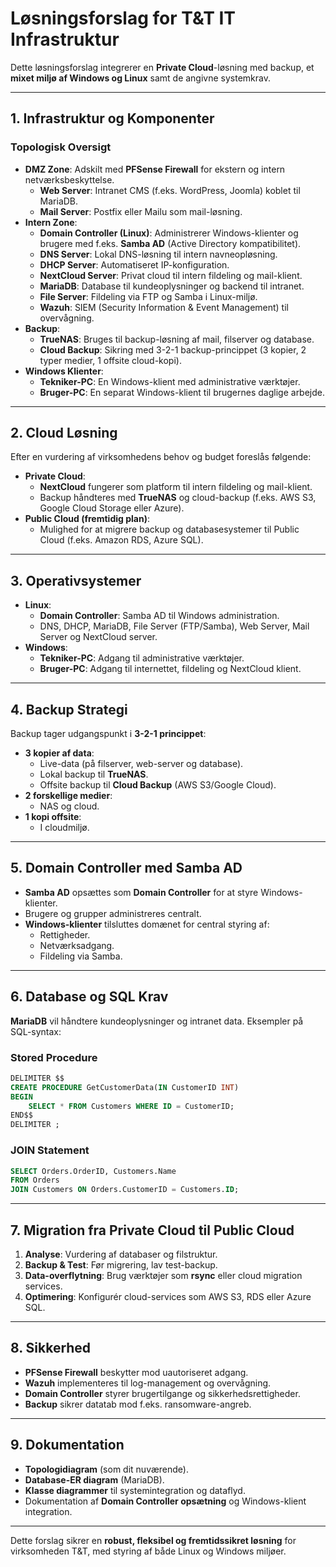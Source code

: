 
# **Løsningsforslag for T&T IT Infrastruktur**

Dette løsningsforslag integrerer en **Private Cloud**-løsning med backup, et **mixet miljø af Windows og Linux** samt de angivne systemkrav.

---

## **1. Infrastruktur og Komponenter**

### **Topologisk Oversigt**
- **DMZ Zone**: Adskilt med **PFSense Firewall** for ekstern og intern netværksbeskyttelse.
    - **Web Server**: Intranet CMS (f.eks. WordPress, Joomla) koblet til MariaDB.
    - **Mail Server**: Postfix eller Mailu som mail-løsning.
- **Intern Zone**:
    - **Domain Controller (Linux)**: Administrerer Windows-klienter og brugere med f.eks. **Samba AD** (Active Directory kompatibilitet).
    - **DNS Server**: Lokal DNS-løsning til intern navneopløsning.
    - **DHCP Server**: Automatiseret IP-konfiguration.
    - **NextCloud Server**: Privat cloud til intern fildeling og mail-klient.
    - **MariaDB**: Database til kundeoplysninger og backend til intranet.
    - **File Server**: Fildeling via FTP og Samba i Linux-miljø.
    - **Wazuh**: SIEM (Security Information & Event Management) til overvågning.
- **Backup**:
    - **TrueNAS**: Bruges til backup-løsning af mail, filserver og database.
    - **Cloud Backup**: Sikring med 3-2-1 backup-princippet (3 kopier, 2 typer medier, 1 offsite cloud-kopi).
- **Windows Klienter**:
    - **Tekniker-PC**: En Windows-klient med administrative værktøjer.
    - **Bruger-PC**: En separat Windows-klient til brugernes daglige arbejde.

---

## **2. Cloud Løsning**
Efter en vurdering af virksomhedens behov og budget foreslås følgende:

- **Private Cloud**:
    - **NextCloud** fungerer som platform til intern fildeling og mail-klient.
    - Backup håndteres med **TrueNAS** og cloud-backup (f.eks. AWS S3, Google Cloud Storage eller Azure).
- **Public Cloud (fremtidig plan)**:
    - Mulighed for at migrere backup og databasesystemer til Public Cloud (f.eks. Amazon RDS, Azure SQL).

---

## **3. Operativsystemer**
- **Linux**:
    - **Domain Controller**: Samba AD til Windows administration.
    - DNS, DHCP, MariaDB, File Server (FTP/Samba), Web Server, Mail Server og NextCloud server.
- **Windows**:
    - **Tekniker-PC**: Adgang til administrative værktøjer.
    - **Bruger-PC**: Adgang til internettet, fildeling og NextCloud klient.

---

## **4. Backup Strategi**
Backup tager udgangspunkt i **3-2-1 princippet**:
- **3 kopier af data**:
    - Live-data (på filserver, web-server og database).
    - Lokal backup til **TrueNAS**.
    - Offsite backup til **Cloud Backup** (AWS S3/Google Cloud).
- **2 forskellige medier**:
    - NAS og cloud.
- **1 kopi offsite**:
    - I cloudmiljø.

---

## **5. Domain Controller med Samba AD**
- **Samba AD** opsættes som **Domain Controller** for at styre Windows-klienter.
- Brugere og grupper administreres centralt.
- **Windows-klienter** tilsluttes domænet for central styring af:
    - Rettigheder.
    - Netværksadgang.
    - Fildeling via Samba.

---

## **6. Database og SQL Krav**
**MariaDB** vil håndtere kundeoplysninger og intranet data. Eksempler på SQL-syntax:

### **Stored Procedure**
```sql
DELIMITER $$
CREATE PROCEDURE GetCustomerData(IN CustomerID INT)
BEGIN
    SELECT * FROM Customers WHERE ID = CustomerID;
END$$
DELIMITER ;
```

### **JOIN Statement**
```sql
SELECT Orders.OrderID, Customers.Name
FROM Orders
JOIN Customers ON Orders.CustomerID = Customers.ID;
```

---

## **7. Migration fra Private Cloud til Public Cloud**
1. **Analyse**: Vurdering af databaser og filstruktur.
2. **Backup & Test**: Før migrering, lav test-backup.
3. **Data-overflytning**: Brug værktøjer som **rsync** eller cloud migration services.
4. **Optimering**: Konfigurér cloud-services som AWS S3, RDS eller Azure SQL.

---

## **8. Sikkerhed**
- **PFSense Firewall** beskytter mod uautoriseret adgang.
- **Wazuh** implementeres til log-management og overvågning.
- **Domain Controller** styrer brugertilgange og sikkerhedsrettigheder.
- **Backup** sikrer datatab mod f.eks. ransomware-angreb.

---

## **9. Dokumentation**
- **Topologidiagram** (som dit nuværende).
- **Database-ER diagram** (MariaDB).
- **Klasse diagrammer** til systemintegration og dataflyd.
- Dokumentation af **Domain Controller opsætning** og Windows-klient integration.

---

Dette forslag sikrer en **robust, fleksibel og fremtidssikret løsning** for virksomheden T&T, med styring af både Linux og Windows miljøer.
